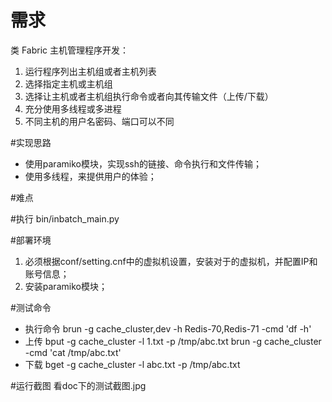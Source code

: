 # 需求
类 Fabric 主机管理程序开发：
1. 运行程序列出主机组或者主机列表
2. 选择指定主机或主机组
3. 选择让主机或者主机组执行命令或者向其传输文件（上传/下载）
4. 充分使用多线程或多进程
5. 不同主机的用户名密码、端口可以不同

#实现思路
- 使用paramiko模块，实现ssh的链接、命令执行和文件传输；
- 使用多线程，来提供用户的体验；

#难点

#执行
bin/inbatch_main.py

#部署环境
1. 必须根据conf/setting.cnf中的虚拟机设置，安装对于的虚拟机，并配置IP和账号信息；
2. 安装paramiko模块；

#测试命令
- 执行命令
brun -g cache_cluster,dev -h Redis-70,Redis-71 -cmd 'df -h'
- 上传
bput -g cache_cluster -l 1.txt -p /tmp/abc.txt
brun -g cache_cluster -cmd 'cat /tmp/abc.txt'
- 下载
bget -g cache_cluster -l abc.txt -p /tmp/abc.txt


#运行截图
看doc下的测试截图.jpg





